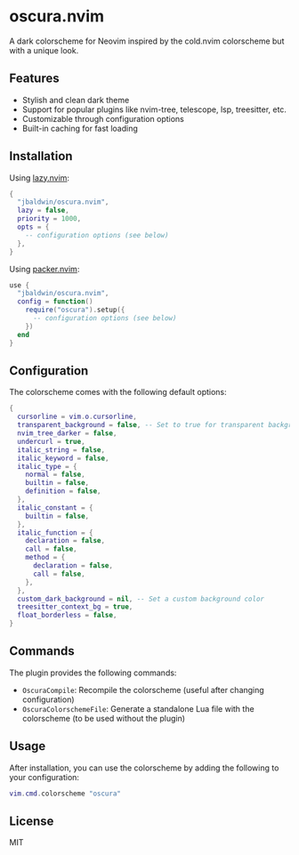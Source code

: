 # oscura.nvim

A dark colorscheme for Neovim inspired by the cold.nvim colorscheme but with a unique look.

## Features

- Stylish and clean dark theme
- Support for popular plugins like nvim-tree, telescope, lsp, treesitter, etc.
- Customizable through configuration options
- Built-in caching for fast loading

## Installation

Using [lazy.nvim](https://github.com/folke/lazy.nvim):

```lua
{
  "jbaldwin/oscura.nvim",
  lazy = false,
  priority = 1000,
  opts = {
    -- configuration options (see below)
  },
}
```

Using [packer.nvim](https://github.com/wbthomason/packer.nvim):

```lua
use {
  "jbaldwin/oscura.nvim",
  config = function()
    require("oscura").setup({
      -- configuration options (see below)
    })
  end
}
```

## Configuration

The colorscheme comes with the following default options:

```lua
{
  cursorline = vim.o.cursorline,
  transparent_background = false, -- Set to true for transparent background
  nvim_tree_darker = false,
  undercurl = true,
  italic_string = false,
  italic_keyword = false,
  italic_type = {
    normal = false,
    builtin = false,
    definition = false,
  },
  italic_constant = {
    builtin = false,
  },
  italic_function = {
    declaration = false,
    call = false,
    method = {
      declaration = false,
      call = false,
    },
  },
  custom_dark_background = nil, -- Set a custom background color
  treesitter_context_bg = true,
  float_borderless = false,
}
```

## Commands

The plugin provides the following commands:

- `OscuraCompile`: Recompile the colorscheme (useful after changing configuration)
- `OscuraColorschemeFile`: Generate a standalone Lua file with the colorscheme (to be used without the plugin)

## Usage

After installation, you can use the colorscheme by adding the following to your configuration:

```lua
vim.cmd.colorscheme "oscura"
```

## License

MIT
